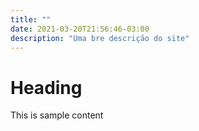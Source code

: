 ```yaml
---
title: ""
date: 2021-03-20T21:56:46-03:00
description: "Uma bre descrição do site"
---
```

# Heading
This is sample content
